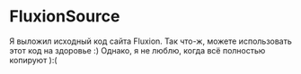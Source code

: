 # FluxionSource
Я выложил исходный код сайта Fluxion. Так что-ж, можете использовать этот код на здоровье :) Однако, я не люблю, когда всё полностью копируют ):(
